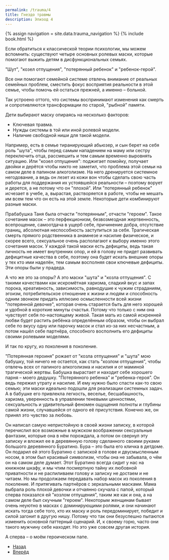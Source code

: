 ```yaml
---
permalink: /trauma/4
title: Гнездо травмы
description: Эпизод 4
---
```

{% assign navigation  = site.data.trauma_navigation %}
{% include book.html %}

Если обратиться к классической теории психологии, мы можем вспомнить: существуют четыре основных ролевых маски, которые помогают выжить детям в дисфункциональных семьях.

"Шут", "козел отпущения", "потерянный ребенок" и "ребенок-герой".

Все они помогают семейной системе отвлечь внимание от реальных семейных проблем, сместить фокус восприятия реальности в этой семье, чтобы помочь ей остаться прежней, а именно – больной.

Так устроено оттого, что системы воспринимают изменения как смерть и сопротивляются трансформации по старой, "рыбной" памяти.

Дети выбирают маску опираясь на несколько факторов:
- Ключевая травма.
- Нужды системы в той или иной ролевой модели.
- Наличие свободной ниши для такой модели.

Например, есть в семье тиранирующий абьюзер, и сын берет на себя роль "шута", чтобы перед самым нападением на маму или сестру переключить отца, рассмешить и тем самым временно выровнять ситуацию.
Или "козел отпущения": поджигает помойку, получает двойки и дерётся чтобы никто не заметил, что проблема этой семьи на самом деле в папином алкоголизме. На него дренируется системное негодование, а ведь он лезет из кожи вон чтобы сделать свою часть работы для поддержания их устоявшейся реальности – поэтому ворует и дерется, а не потому что он "плохой". Или "потерянный ребенок" исчезает в учебе, а, вырастая, растворяется в работе, чтобы не мешать им всем тем что он есть на этой земле. Некоторые дети комбинируют разные маски.

Прабабушка Таня была отчасти "потерянным", отчасти "героем". Такое сочетание масок – это перфекционизм, безвозмездная жертвенность, всепрощение, самоотдача в ущерб себе, причинение добра, отсутствие границ, абсолютная неспособность заступиться за себя. Трагическая смерть прямого родственника в анамнезе и насилие физическое, и скорее всего, сексуальное очень располагают к выбору именно этого сочетания масок. У каждой такой маски есть дефициты, ведь такая личность не имеет внутренних опор, и ей в голову не придет развивать дефицитные качества в себе, поэтому она будет искать внешние опоры у тех кто ими наделён, тем самым восполняя свои ключевые дефициты. Эти опоры были у прадеда.

А что же это за опоры? А это маски "шута" и "козла отпущения". С такими качествами как искромётная харизма, сладкий вкус и запах порока, креативность, зависимость, равнодушие к чужим страданиям, эгоизм, потребительское отношение к жизни и людям и способность одним звонком придать иллюзию осмысленности всей жизни "потерянной девочке", которая очень старается быть для него хорошей и удобной в короткие минуты счастья. Потому что только с ним она чувствует себя по-настоящему живой. Такая мать из самой искренней любви будет растить ребёнка определённым образом, чтобы он выбрал себе по вкусу одну или парочку масок и стал из-за них несчастным, а потом нашёл себе партнёра, способного восполнить его дефициты своими ролевыми моделями.

И так по кругу, из поколения в поколение.

"Потерянная героиня" рожает от "козла отпущения" и "шута" мою бабушку, той ничего не остается, как стать "козлом отпущения", чтобы отвлечь всех от папиного алкоголизма и насилия и от маминой трагической жертвы. Бабушка вырастает и находит себе хорошего парня – моего дедушку. "Потерянного ребенка" и "ребенка-героя". Он ведь пережил утрату и насилие. И ему нужно было спасти как-то свою семью; эти маски идеально подошли для реализации системных задач. А в бабушке его привлекла легкость, веселье, бесшабашность, харизма, уверенность в управлении теневыми ценностями, сексуальность и удивительный феномен ощущения полноты и глубины самой жизни, случавшейся от одного её присутствия. Конечно же, он принял это чувство за любовь.

Он написал самую непристойную в своей жизни записку, в которой перечислил все возможные в мужском воображении сексуальные фантазии, которые она в нём порождала, а потом он свернул эту записку и вложил ее в деревянную голову сделанного своими руками большого деревянного Буратино. Бура – это была его кличка в детдоме. Он подарил ей этого Буратино с запиской в голове и двусмысленным носом, в этом был красивый символизм, чтобы она не забывала, о чём он на самом деле думает. Этот Буратино всегда сидит у нас на книжном шкафу, и мы чтим посмертную тайну их любовной приватности и не распиливаем голову и записку не достаем и не читаем. Но мы продолжаем передавать набор масок из поколения в поколение. И притягивать партнёров с зеркальными масками. Мама выбрала роль плохой девочки и отчаянно скучала с папой, который сперва показался ей "козлом отпущения", таким же как и она, а на самом деле был скучным "героем".  Некоторым женщинам бывает очень неуютно в масках с доминирующими ролями, и они начинают искать тогда себе того, кто их маску и роль передоминирует, победит и силой загонит в другую нишу. Потому что так они безуспешно пытаются изменить основной паттерный сценарий. И, к своему горю, часто они такого мужчину себе находят. Но это уже совсем другая история.

А сперва – о моём героическом папе.

<nav aria-label="pagination">
  <ul class="pagination justify-content-center">
    <li class="page-item">
      <a class="page-link" href="/trauma/3"><i class="bi bi-arrow-left"></i> Назад</a>
    </li>
    <li class="page-item">
      <a class="page-link" href="/trauma/5">Вперёд <i class="bi bi-arrow-right"></i></a>
    </li>
  </ul>
</nav>